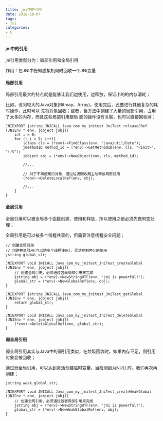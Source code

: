 ```yaml
---
title: jni中的引用
date: 2018-10-07
tags:
- jni
categories:
- C
---
```

<!-- toc -->

#### jni中的引用

jni引用类型分为：局部引用和全局引用

作用：在JNI中告知虚拟机何时回收一个JNI变量
<!--more-->
#### 局部引用

局部引用最大的特点就是能够让我们边使用，边释放，保证小的的内存消耗；

比如，访问较大的Java对象(Bitmap、Array)，使用完后，还要进行其他复杂的耗时操作，此时可以
先将对象回收；或者，当方法中创建了大量的局部引用，占用了太多的内存，而且这些局部引用跟后
面的操作没有关联，也可以直接回收掉；

```
JNIEXPORT jstring JNICALL Java_com_my_jnitest_JniTest_releaseCRef
(JNIEnv * env, jobject jobj){
	int i = 0;
	for (; i < 5; i++){
		jclass cls = (*env)->FindClass(env, "java/util/Date");
		jmethodID method_id = (*env)->GetMethodID(env, cls, "<init>", "()V");
		jobject obj = (*env)->NewObject(env, cls, method_id);

		//...

		// 对于不再使用的对象，通过垃圾回收期主动释放局部引用
		(*env)->DeleteLocalRef(env, obj);

		//...
	}
}
```

#### 全局引用

全局引用可以被全局多个函数创建、使用和释放，所以使用之前必须先做判空处理；

全局引用是可以被多个线程共享的，但需要注意线程安全问题；

```
// 创建全局引用
// 创建共享引用(可以跨多个线程使用)，灵活控制内存的使用
jstring global_str;

JNIEXPORT void JNICALL Java_com_my_jnitest_JniTest_createGlobal
(JNIEnv * env, jobject jobj){
	// 创建全局引用，必须通过包裹局部引用来完成
	jstring obj = (*env)->NewStringUTF(env, "jni is powerful!");
	global_str = (*env)->NewGlobalRef(env, obj);
}

JNIEXPORT jstring JNICALL Java_com_my_jnitest_JniTest_getGlobal
(JNIEnv * env, jobject jobj){
	return global_str;
}

JNIEXPORT void JNICALL Java_com_my_jnitest_JniTest_deleteGlobal
(JNIEnv * env, jobject jobj){
	(*env)->DeleteGlobalRef(env, global_str);
}
```

#### 弱全局引用

弱全局引用其实与Java中的弱引用类似，在垃圾回收时，如果内存不足，则引用对象会被回收；

通过弱全局引用，可以达到灵活创建临时变量，当检测到为NULL时，我们再次再创建；
```
jstring weak_global_str;

JNIEXPORT void JNICALL Java_com_my_jnitest_JniTest_createWeakGlobal
(JNIEnv * env, jobject jobj){
	// 创建全局引用，必须通过包裹局部引用来完成
	jstring obj = (*env)->NewStringUTF(env, "jni is powerful!");
	global_str = (*env)->NewWeakGlobalRef(env, obj);
}
```
